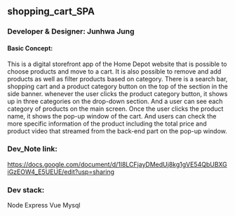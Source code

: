 ## shopping_cart_SPA

### Developer & Designer: Junhwa Jung

#### Basic Concept:
<p> 
This is a digital storefront app of the Home Depot website that is possible to choose products and move to a cart. It is also possible to remove and add products as well as filter products based on category.
There is a search bar, shopping cart and a product category button on the top of the section in the side banner.  whenever the user clicks the product category button, it shows up in three categories on the drop-down section. And a user can see each category of products on the main screen.
Once the user clicks the product name, it shows the pop-up window of the cart. And users can check the more specific information of the product including the total price and product video that streamed from the back-end part on the pop-up window.</p>

### Dev_Note link:
https://docs.google.com/document/d/1l8LCFjayDMedUj8kg1gVE54QbUBXGiGzEOW4_E5UEUE/edit?usp=sharing

### Dev stack:
Node
Express
Vue
Mysql
